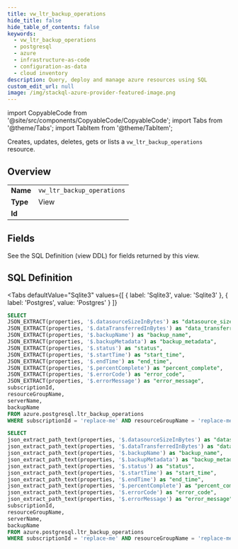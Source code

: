 ```yaml
--- 
title: vw_ltr_backup_operations
hide_title: false
hide_table_of_contents: false
keywords:
  - vw_ltr_backup_operations
  - postgresql
  - azure
  - infrastructure-as-code
  - configuration-as-data
  - cloud inventory
description: Query, deploy and manage azure resources using SQL
custom_edit_url: null
image: /img/stackql-azure-provider-featured-image.png
---
```


import CopyableCode from '@site/src/components/CopyableCode/CopyableCode';
import Tabs from '@theme/Tabs';
import TabItem from '@theme/TabItem';

Creates, updates, deletes, gets or lists a <code>vw_ltr_backup_operations</code> resource.

## Overview
<table><tbody>
<tr><td><b>Name</b></td><td><code>vw_ltr_backup_operations</code></td></tr>
<tr><td><b>Type</b></td><td>View</td></tr>
<tr><td><b>Id</b></td><td><CopyableCode code="azure.postgresql.vw_ltr_backup_operations" /></td></tr>
</tbody></table>

## Fields

See the SQL Definition (view DDL) for fields returned by this view.

## SQL Definition

<Tabs
defaultValue="Sqlite3"
values={[
{ label: 'Sqlite3', value: 'Sqlite3' },
{ label: 'Postgres', value: 'Postgres' }
]}
>
<TabItem value="Sqlite3">

```sql
SELECT
JSON_EXTRACT(properties, '$.datasourceSizeInBytes') as "datasource_size_in_bytes",
JSON_EXTRACT(properties, '$.dataTransferredInBytes') as "data_transferred_in_bytes",
JSON_EXTRACT(properties, '$.backupName') as "backup_name",
JSON_EXTRACT(properties, '$.backupMetadata') as "backup_metadata",
JSON_EXTRACT(properties, '$.status') as "status",
JSON_EXTRACT(properties, '$.startTime') as "start_time",
JSON_EXTRACT(properties, '$.endTime') as "end_time",
JSON_EXTRACT(properties, '$.percentComplete') as "percent_complete",
JSON_EXTRACT(properties, '$.errorCode') as "error_code",
JSON_EXTRACT(properties, '$.errorMessage') as "error_message",
subscriptionId,
resourceGroupName,
serverName,
backupName
FROM azure.postgresql.ltr_backup_operations
WHERE subscriptionId = 'replace-me' AND resourceGroupName = 'replace-me' AND serverName = 'replace-me';
```

</TabItem>
<TabItem value="Postgres">

```sql
SELECT
json_extract_path_text(properties, '$.datasourceSizeInBytes') as "datasource_size_in_bytes",
json_extract_path_text(properties, '$.dataTransferredInBytes') as "data_transferred_in_bytes",
json_extract_path_text(properties, '$.backupName') as "backup_name",
json_extract_path_text(properties, '$.backupMetadata') as "backup_metadata",
json_extract_path_text(properties, '$.status') as "status",
json_extract_path_text(properties, '$.startTime') as "start_time",
json_extract_path_text(properties, '$.endTime') as "end_time",
json_extract_path_text(properties, '$.percentComplete') as "percent_complete",
json_extract_path_text(properties, '$.errorCode') as "error_code",
json_extract_path_text(properties, '$.errorMessage') as "error_message",
subscriptionId,
resourceGroupName,
serverName,
backupName
FROM azure.postgresql.ltr_backup_operations
WHERE subscriptionId = 'replace-me' AND resourceGroupName = 'replace-me' AND serverName = 'replace-me';
```

</TabItem>
</Tabs>
